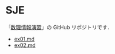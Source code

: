# SJE

「[数理情報演習](https://www-tlab.math.ryukoku.ac.jp/wiki/?SJE/2022)」の GitHub リポジトリです．

- [ex01.md](./ex01.md)
- [ex02.md](./ex02.md)